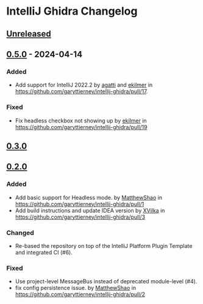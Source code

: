 <!-- Keep a Changelog guide -> https://keepachangelog.com -->

# IntelliJ Ghidra Changelog

## [Unreleased]

## [0.5.0] - 2024-04-14

### Added

- Add support for IntelliJ 2022.2 by [agatti](https://github.com/agatti) and [ekilmer](https://github.com/ekilmer) in https://github.com/garyttierney/intellij-ghidra/pull/17.

### Fixed

- Fix headless checkbox not showing up by [ekilmer](https://github.com/ekilmer) in https://github.com/garyttierney/intellij-ghidra/pull/19

## [0.3.0]

## [0.2.0]

### Added

- Add basic support for Headless mode. by [MatthewShao](https://github.com/MatthewShao) in https://github.com/garyttierney/intellij-ghidra/pull/1
- Add build instructions and update IDEA version by [XVilka](https://github.com/XVilka) in https://github.com/garyttierney/intellij-ghidra/pull/3

### Changed

- Re-based the repository on top of the IntelliJ Platform Plugin Template and integrated CI (#6).

### Fixed

- Use project-level MessageBus instead of deprecated module-level (#4).
- fix config persistence issue. by [MatthewShao](https://github.com/MatthewShao) in https://github.com/garyttierney/intellij-ghidra/pull/2

[Unreleased]: https://github.com/garyttierney/intellij-ghidra/compare/v0.5.0...HEAD
[0.5.0]: https://github.com/garyttierney/intellij-ghidra/compare/v0.3.0...v0.5.0
[0.3.0]: https://github.com/garyttierney/intellij-ghidra/compare/v0.2.0...v0.3.0
[0.2.0]: https://github.com/garyttierney/intellij-ghidra/commits/v0.2.0
